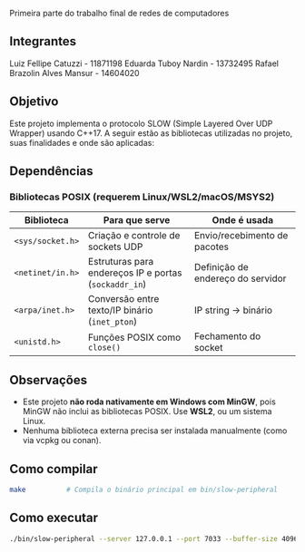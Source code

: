 Primeira parte do trabalho final de redes de computadores

## Integrantes
Luiz Fellipe Catuzzi - 11871198
Eduarda Tuboy Nardin - 13732495
Rafael Brazolin Alves Mansur - 14604020

## Objetivo
Este projeto implementa o protocolo SLOW (Simple Layered Over UDP Wrapper) usando C++17. A seguir estão as bibliotecas utilizadas no projeto, suas finalidades e onde são aplicadas:

## Dependências
### Bibliotecas POSIX (requerem Linux/WSL2/macOS/MSYS2)

| Biblioteca         | Para que serve                                      | Onde é usada                  |
|--------------------|------------------------------------------------------|----------------------------------------|
| `<sys/socket.h>`   | Criação e controle de sockets UDP                   | Envio/recebimento de pacotes           |
| `<netinet/in.h>`   | Estruturas para endereços IP e portas (`sockaddr_in`) | Definição de endereço do servidor      |
| `<arpa/inet.h>`    | Conversão entre texto/IP binário (`inet_pton`)      | IP string → binário                    |
| `<unistd.h>`       | Funções POSIX como `close()`                        | Fechamento do socket                   |

## Observações
- Este projeto **não roda nativamente em Windows com MinGW**, pois MinGW não inclui as bibliotecas POSIX. Use **WSL2**, ou um sistema Linux.
- Nenhuma biblioteca externa precisa ser instalada manualmente (como via vcpkg ou conan).

## Como compilar
```bash
make          # Compila o binário principal em bin/slow-peripheral
```

## Como executar
```bash
./bin/slow-peripheral --server 127.0.0.1 --port 7033 --buffer-size 4096 --session-ttl 30000
```
